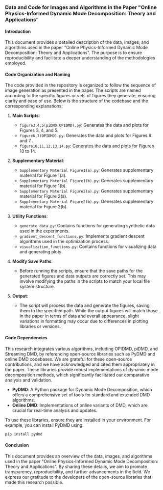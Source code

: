 
### Data and Code for Images and Algorithms in the Paper "Online Physics-Informed Dynamic Mode Decomposition: Theory and Applications"

#### Introduction
This document provides a detailed description of the data, images, and algorithms used in the paper "Online Physics-Informed Dynamic Mode Decomposition: Theory and Applications". The purpose is to ensure reproducibility and facilitate a deeper understanding of the methodologies employed.

#### Code Organization and Naming
The code provided in the repository is organized to follow the sequence of image generation as presented in the paper. The scripts are named according to the specific figures or sets of figures they generate, ensuring clarity and ease of use. Below is the structure of the codebase and the corresponding explanations:

1. **Main Scripts**:
    - `figure3,4,5(piDMD,OPIDMD).py`: Generates the data and plots for Figures 3, 4, and 5.
    - `figure6,7(OPIDMD).py`: Generates the data and plots for Figures 6 and 7 .
    - `figure10,11,12,13,14.py`: Generates the data and plots for Figures 10 to 14.

2. **Supplementary Material**:
    - `Supplementary Material Figure1(a).py`: Generates supplementary material for Figure 1(a).
    - `Supplementary Material Figure1(b).py`: Generates supplementary material for Figure 1(b).
    - `Supplementary Material Figure2(a).py`: Generates supplementary material for Figure 2(a).
    - `Supplementary Material Figure2(b).py`: Generates supplementary material for Figure 2(b).

3. **Utility Functions**:
    - `generate_data.py`: Contains functions for generating synthetic data used in the experiments.
    - `gradient_descent_functions.py`: Implements gradient descent algorithms used in the optimization process.
    - `visualization_functions.py`: Contains functions for visualizing data and generating plots.

4. **Modify Save Paths**: 
    - Before running the scripts, ensure that the save paths for the generated figures and data outputs are correctly set. This may involve modifying the paths in the scripts to match your local file system structure.
   

5. **Output**:
    - The script will process the data and generate the figures, saving them to the specified path. While the output figures will match those in the paper in terms of data and overall appearance, slight variations in formatting may occur due to differences in plotting libraries or versions.


#### Code Dependencies
This research integrates various algorithms, including OPIDMD, piDMD, and Streaming DMD, by referencing open-source libraries such as PyDMD and online DMD codebases. We are grateful for these open-source contributions, and we have acknowledged and cited them appropriately in the paper. These libraries provide robust implementations of dynamic mode decomposition methods, which significantly facilitated our comparative analysis and validation.

- **PyDMD**: A Python package for Dynamic Mode Decomposition, which offers a comprehensive set of tools for standard and extended DMD algorithms.
- **Online DMD**: Implementations of online variants of DMD, which are crucial for real-time analysis and updates.

To use these libraries, ensure they are installed in your environment. For example, you can install PyDMD using:
```bash
pip install pydmd
```

#### Conclusion
This document provides an overview of the data, images, and algorithms used in the paper "Online Physics-Informed Dynamic Mode Decomposition: Theory and Applications". By sharing these details, we aim to promote transparency, reproducibility, and further advancements in the field. We express our gratitude to the developers of the open-source libraries that made this research possible.


